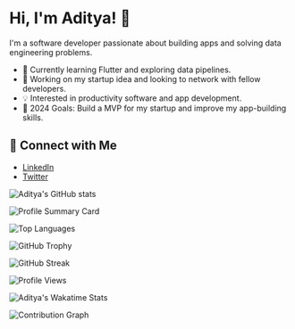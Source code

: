 # Hi, I'm Aditya! 👋

I'm a software developer passionate about building apps and solving data engineering problems.

- 🌱 Currently learning Flutter and exploring data pipelines.
- 🚀 Working on my startup idea and looking to network with fellow developers.
- 💡 Interested in productivity software and app development.
- 🎯 2024 Goals: Build a MVP for my startup and improve my app-building skills.

## 🔗 Connect with Me
- [LinkedIn](https://www.linkedin.com/in/aditya-tiwari-587833203/)
- [Twitter](https://x.com/Aditya_T007)

![Aditya's GitHub stats](https://github-readme-stats.vercel.app/api?username=Aditya-Tiwari-07&show_icons=true)

![Profile Summary Card](https://github-profile-summary-cards.vercel.app/api/cards/profile-details?username=Aditya-Tiwari-07)

![Top Languages](https://github-readme-stats.vercel.app/api/top-langs/?username=Aditya-Tiwari-07&layout=compact&theme=radical)

![GitHub Trophy](https://github-profile-trophy.vercel.app/?username=Aditya-Tiwari-07&theme=radical)

![GitHub Streak](https://github-readme-streak-stats.herokuapp.com/?user=Aditya-Tiwari-07&theme=radical)

![Profile Views](https://komarev.com/ghpvc/?username=Aditya-Tiwari-07&color=blue)

![Aditya's Wakatime Stats](https://github-readme-stats.vercel.app/api/wakatime?username=Aditya-Tiwari-07&theme=radical)

![Contribution Graph](https://activity-graph.herokuapp.com/graph?username=Aditya-Tiwari-07&theme=radical)
